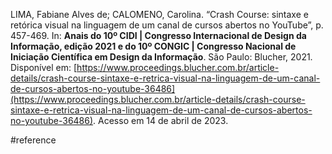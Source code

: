 LIMA, Fabiane Alves de; CALOMENO, Carolina. “Crash Course: sintaxe e retórica visual na linguagem de um canal de cursos abertos no YouTube”, p. 457-469. In: **Anais do 10º CIDI | Congresso Internacional de Design da Informação, edição 2021 e do 10º CONGIC | Congresso Nacional de Iniciação Científica em Design da Informação**. São Paulo: Blucher, 2021. Disponível em: [https://www.proceedings.blucher.com.br/article-details/crash-course-sintaxe-e-retrica-visual-na-linguagem-de-um-canal-de-cursos-abertos-no-youtube-36486](https://www.proceedings.blucher.com.br/article-details/crash-course-sintaxe-e-retrica-visual-na-linguagem-de-um-canal-de-cursos-abertos-no-youtube-36486). Acesso em 14 de abril de 2023.

#reference
